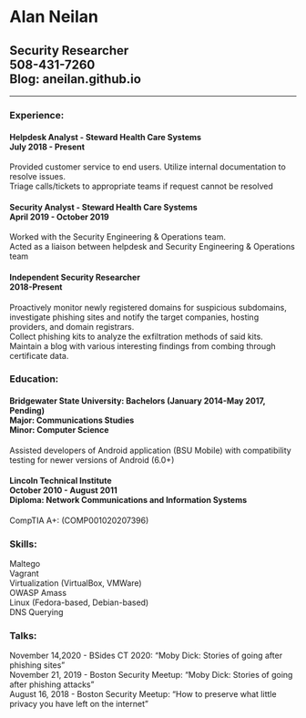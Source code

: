 # Alan Neilan
## Security Researcher<br>508-431-7260<br>Blog: aneilan.github.io
---
### Experience:
#### Helpdesk Analyst - Steward Health Care Systems<br>July 2018 - Present<br>
Provided customer service to end users. Utilize internal documentation to resolve issues.<br>Triage calls/tickets to appropriate teams if request cannot be resolved 
#### Security Analyst - Steward Health Care Systems<br>April 2019 - October 2019
Worked with the Security Engineering & Operations team.<br>Acted as a liaison between helpdesk and Security Engineering & Operations team
#### Independent Security Researcher<br>2018-Present
Proactively monitor newly registered domains for suspicious subdomains, investigate phishing sites and notify the target companies, hosting providers, and domain registrars.<br>Collect phishing kits to analyze the exfiltration methods of said kits.<br>Maintain a blog with various interesting findings from combing through certificate data.

### Education:
#### Bridgewater State University: Bachelors (January 2014-May 2017, Pending)<br>Major: Communications Studies<br>Minor: Computer Science
Assisted developers of Android application (BSU Mobile) with compatibility testing for newer versions of Android (6.0+)

#### Lincoln Technical Institute<br>October 2010 - August 2011<br>Diploma: Network Communications and Information Systems
CompTIA A+: (COMP001020207396)

### Skills:
Maltego<br>
Vagrant<br>
Virtualization (VirtualBox, VMWare)<br>
OWASP Amass<br>
Linux (Fedora-based, Debian-based)<br>
DNS Querying<br>

### Talks:
November 14,2020 - BSides CT 2020: “Moby Dick: Stories of going after phishing sites”<br>
November 21, 2019 - Boston Security Meetup: “Moby Dick: Stories of going after phishing attacks”<br>
August 16, 2018 - Boston Security Meetup: “How to preserve what little privacy you have left on the internet”